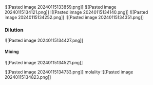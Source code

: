 ![[Pasted image 20240115133859.png]]
![[Pasted image 20240115134121.png]]
![[Pasted image 20240115134140.png]]
![[Pasted image 20240115134252.png]]
![[Pasted image 20240115134351.png]]
### Dilution
![[Pasted image 20240115134427.png]]

#### Mixing
![[Pasted image 20240115134521.png]]

![[Pasted image 20240115134733.png]]
molality
![[Pasted image 20240115134823.png]]
